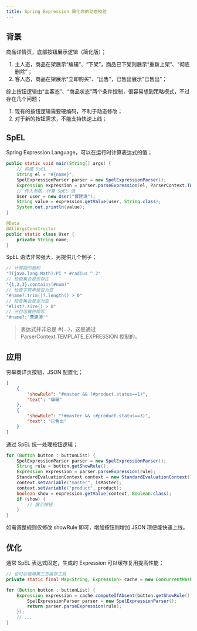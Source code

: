 ```yaml
---
title: Spring Expression 简化你的动态校验
---
```


## 背景

商品详情页，底部按钮展示逻辑（简化版）；

1. 主人态，商品在架展示“编辑”、“下架”，商品已下架则展示“重新上架”、“彻底删除”；
2. 客人态，商品在架展示“立即购买”、“出售”，已售出展示“已售出”；

综上按钮逻辑由“主客态”、“商品状态”两个条件控制，很容易想到策略模式，不过存在几个问题；

1. 现有的按钮逻辑需要硬编码，不利于动态修改；
2. 对于新的按钮需求，不能支持快速上线；

## SpEL

Spring Expression Language，可以在运行时计算表达式的值；

```java
public static void main(String[] args) {
    // 构建 SpEL
    String el = "#{name}";
    SpelExpressionParser parser = new SpelExpressionParser();
    Expression expression = parser.parseExpression(el, ParserContext.TEMPLATE_EXPRESSION);
    // 传入参数，计算 SpEL 值
    User user = new User("曹建涛");
    String value = expression.getValue(user, String.class);
    System.out.println(value);
}

@Data
@AllArgsConstructor
public static class User {
    private String name;
}
```

SpEL 语法非常强大，另提供几个例子；

```java
// 计算圆的面积
"T(java.lang.Math).PI * #radius ^ 2"
// 检查集合是否存在
"{1,2,3}.contains(#num)"
// 检查字符串是否为空
"#name?.trim()?.length() > 0"
// 检查集合是否为空
"#list?.size() > 0"
// 三目运算符简写
"#name?:'曹建涛'"
```

> 表达式并非总是 #{...}，这是通过 ParserContext.TEMPLATE_EXPRESSION 控制的。

## 应用

穷举商详页按钮，JSON 配置化；

```json
[
    {
        "showRule": "#master && (#product.status==1)",
        "text": "编辑"
    },
    {
        "showRule": "!#master && (#product.status==3)",
        "text": "已售出"
    }
]
```

通过 SpEL 统一处理按钮逻辑；

```java
for (Button button : buttonList) {
    SpelExpressionParser parser = new SpelExpressionParser();
    String rule = button.getShowRule();
    Expression expression = parser.parseExpression(rule);
    StandardEvaluationContext context = new StandardEvaluationContext();
    context.setVariable("master", isMaster);
    context.setVariable("product", product);
    boolean show = expression.getValue(context, Boolean.class);
    if (show) {
        // 展示按钮
    }
}
```

如需调整规则仅修改 showRule 即可，增加按钮则增加 JSON 项便能快速上线。

## 优化

通常 SpEL 表达式固定，生成的 Expression 可以缓存复用提高性能；

```java
// 也可以使用第三方缓存工具
private static final Map<String, Expression> cache = new ConcurrentHashMap<>();

for (Button button : buttonList) {
    Expression expression = cache.computeIfAbsent(button.getShowRule(), rule -> {
        SpelExpressionParser parser = new SpelExpressionParser();
        return parser.parseExpression(rule);
    });
    // ...
}
```